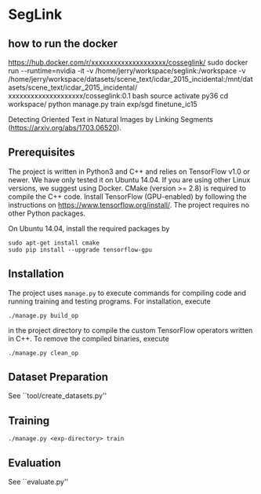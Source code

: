 # SegLink
## how to run the docker
https://hub.docker.com/r/xxxxxxxxxxxxxxxxxxxx/cosseglink/
sudo docker run --runtime=nvidia -it -v /home/jerry/workspace/seglink:/workspace -v /home/jerry/workspace/datasets/scene_text/icdar_2015_incidental:/mnt/datasets/scene_text/icdar_2015_incidental/ xxxxxxxxxxxxxxxxxxxx/cosseglink:0.1 bash
source activate py36
cd workspace/
python manage.py train exp/sgd finetune_ic15

Detecting Oriented Text in Natural Images by Linking Segments (https://arxiv.org/abs/1703.06520).

## Prerequisites

The project is written in Python3 and C++ and relies on TensorFlow v1.0 or newer. We have only tested it on Ubuntu 14.04. If you are using other Linux versions, we suggest using Docker. CMake (version >= 2.8) is required to compile the C++ code. Install TensorFlow (GPU-enabled) by following the instructions on https://www.tensorflow.org/install/. The project requires no other Python packages.

On Ubuntu 14.04, install the required packages by
```
sudo apt-get install cmake
sudo pip install --upgrade tensorflow-gpu
```

## Installation

The project uses `manage.py` to execute commands for compiling code and running training and testing programs. For installation, execute
```
./manage.py build_op
```
in the project directory to compile the custom TensorFlow operators written in C++. To remove the compiled binaries, execute
```
./manage.py clean_op
```

## Dataset Preparation

See ``tool/create_datasets.py''

## Training

```
./manage.py <exp-directory> train
```

## Evaluation

See ``evaluate.py''
